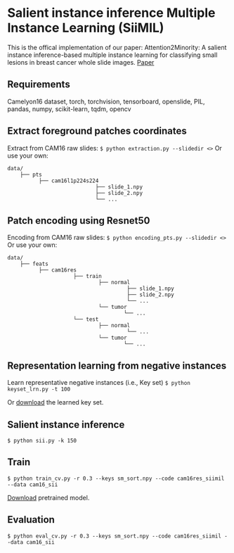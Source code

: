 # Salient instance inference Multiple Instance Learning (SiiMIL)
This is the offical implementation of our paper: Attention2Minority: A salient instance inference-based multiple instance learning for classifying small lesions in breast cancer whole slide images. [Paper](https://arxiv.org/abs/2301.07700)

## Requirements
Camelyon16 dataset, torch, torchvision, tensorboard, openslide, PIL, pandas, numpy, scikit-learn, tqdm, opencv

## Extract foreground patches coordinates
Extract from CAM16 raw slides:
```$ python extraction.py --slidedir <>```
Or use your own:
```
data/
    ├── pts
          ├── cam16l1p224s224
                            ├── slide_1.npy
                            ├── slide_2.npy
                            └── ...
```

## Patch encoding using Resnet50
Encoding from CAM16 raw slides:
```$ python encoding_pts.py --slidedir <>```
Or use your own:
```
data/
    ├── feats
          ├── cam16res
                     ├── train
                             ├── normal
                                      ├── slide_1.npy
                                      ├── slide_2.npy
                                      └── ...
                             └── tumor
                                     └── ...
                     └── test
                             ├── normal
                                      └── ...
                             └── tumor
                                     └── ...
```      

## Representation learning from negative instances
Learn representative negative instances (i.e., Key set)
```$ python keyset_lrn.py -t 100```

Or [download](https://drive.google.com/file/d/1jfNuKoPyWypryKbcWOKzODoIougw1byy/view?usp=share_link) the learned key set.


## Salient instance inference
```$ python sii.py -k 150```

## Train
```$ python train_cv.py -r 0.3 --keys sm_sort.npy --code cam16res_siimil --data cam16_sii```

[Download](https://drive.google.com/file/d/1SqsOrj2vO0MEQycSKm_sh3Y32FnDhGbt/view?usp=share_link) pretrained model.

## Evaluation
```$ python eval_cv.py -r 0.3 --keys sm_sort.npy --code cam16res_siimil --data cam16_sii```
